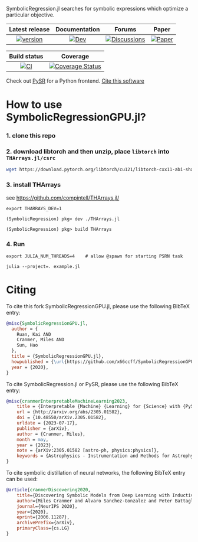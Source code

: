 <!-- prettier-ignore-start -->


SymbolicRegression.jl searches for symbolic expressions which optimize a particular objective.

<!-- https://github.com/MilesCranmer/SymbolicRegression.jl/assets/7593028/f5b68f1f-9830-497f-a197-6ae332c94ee0 -->

| Latest release | Documentation | Forums | Paper |
| :---: | :---: | :---: | :---: |
| [![version](https://juliahub.com/docs/SymbolicRegression/version.svg)](https://juliahub.com/ui/Packages/SymbolicRegression/X2eIS) | [![Dev](https://img.shields.io/badge/docs-dev-blue.svg)](https://ai.damtp.cam.ac.uk/symbolicregression/dev/) | [![Discussions](https://img.shields.io/badge/discussions-github-informational)](https://github.com/MilesCranmer/PySR/discussions) | [![Paper](https://img.shields.io/badge/arXiv-2305.01582-b31b1b)](https://arxiv.org/abs/2305.01582) |

| Build status | Coverage |
| :---: | :---: |
| [![CI](https://github.com/MilesCranmer/SymbolicRegression.jl/workflows/CI/badge.svg)](.github/workflows/CI.yml) | [![Coverage Status](https://coveralls.io/repos/github/MilesCranmer/SymbolicRegression.jl/badge.svg?branch=master)](https://coveralls.io/github/MilesCranmer/SymbolicRegression.jl?branch=master) |

Check out [PySR](https://github.com/MilesCranmer/PySR) for
a Python frontend.
[Cite this software](https://arxiv.org/abs/2305.01582)


# How to use SymbolicRegressionGPU.jl?

### 1. clone this repo

### 2. download libtorch and then unzip, place `libtorch` into `THArrays.jl/csrc`
```bash
wget https://download.pytorch.org/libtorch/cu121/libtorch-cxx11-abi-shared-with-deps-2.1.0%2Bcu121.zip
```
### 3. install THArrays
see https://github.com/compintell/THArrays.jl/

```
export THARRAYS_DEV=1

(SymbolicRegression) pkg> dev ./THArrays.jl

(SymbolicRegression) pkg> build THArrays
```
### 4. Run
```
export JULIA_NUM_THREADS=4    # allow @spawn for starting PSRN task

julia --project=. example.jl
```

# Citing

To cite this fork SymbolicRegressionGPU.jl, please use the following BibTeX entry:

```bibtex
@misc{SymbolicRegressionGPU.jl,
  author = {
    Ruan, Kai AND
    Cranmer, Miles AND
    Sun, Hao
  },
  title = {SymbolicRegressionGPU.jl},
  howpublished = {\url{https://github.com/x66ccff/SymbolicRegressionGPU.jl}},
  year = {2020},
}
```

To cite SymbolicRegression.jl or PySR, please use the following BibTeX entry:

```bibtex
@misc{cranmerInterpretableMachineLearning2023,
    title = {Interpretable {Machine} {Learning} for {Science} with {PySR} and {SymbolicRegression}.jl},
    url = {http://arxiv.org/abs/2305.01582},
    doi = {10.48550/arXiv.2305.01582},
    urldate = {2023-07-17},
    publisher = {arXiv},
    author = {Cranmer, Miles},
    month = may,
    year = {2023},
    note = {arXiv:2305.01582 [astro-ph, physics:physics]},
    keywords = {Astrophysics - Instrumentation and Methods for Astrophysics, Computer Science - Machine Learning, Computer Science - Neural and Evolutionary Computing, Computer Science - Symbolic Computation, Physics - Data Analysis, Statistics and Probability},
}
```

To cite symbolic distillation of neural networks, the following BibTeX entry can be used:

```bibtex
@article{cranmerDiscovering2020,
    title={Discovering Symbolic Models from Deep Learning with Inductive Biases},
    author={Miles Cranmer and Alvaro Sanchez-Gonzalez and Peter Battaglia and Rui Xu and Kyle Cranmer and David Spergel and Shirley Ho},
    journal={NeurIPS 2020},
    year={2020},
    eprint={2006.11287},
    archivePrefix={arXiv},
    primaryClass={cs.LG}
}
```

